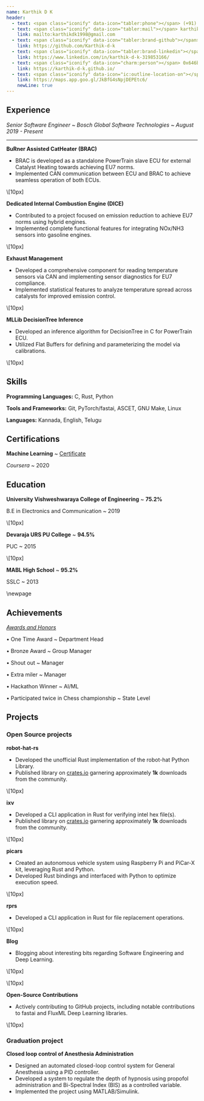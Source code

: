 ```yaml
---
name: Karthik D K
header:
  - text: <span class="iconify" data-icon="tabler:phone"></span> (+91) 9108567200
  - text: <span class="iconify" data-icon="tabler:mail"></span> karthikdk1998@gmail.com
    link: mailto:karthikdk1998@gmail.com
  - text: <span class="iconify" data-icon="tabler:brand-github"></span> Karthik-d-k
    link: https://github.com/Karthik-d-k
  - text: <span class="iconify" data-icon="tabler:brand-linkedin"></span> karthik-d-k
    link: https://www.linkedin.com/in/karthik-d-k-319853166/
  - text: <span class="iconify" data-icon="charm:person"></span> 0x646b
    link: https://karthik-d-k.github.io/
  - text: <span class="iconify" data-icon="ic:outline-location-on"></span> 12/431, Doddaballapur, Bengaluru Rural - 561203
    link: https://maps.app.goo.gl/JkBfG4sNpjDEPEtc6/
    newLine: true
---
```


## Experience

*Senior Software Engineer*
  ~ *Bosch Global Software Technologies*
  ~ *August 2019 - Present*

----

**BuRner Assisted CatHeater (BRAC)**

-	BRAC is developed as a standalone PowerTrain slave ECU for external Catalyst Heating towards achieving EU7 norms.
-	Implemented CAN communication between ECU and BRAC to achieve seamless operation of both ECUs.

\\[10px]

**Dedicated Internal Combustion Engine (DICE)**
-	Contributed to a project focused on emission reduction to achieve EU7 norms using hybrid engines.
-	Implemented complete functional features for integrating NOx/NH3 sensors into gasoline engines.

\\[10px]

**Exhaust Management**
-	Developed a comprehensive component for reading temperature sensors via CAN and implementing sensor diagnostics for EU7 compliance.
-	Implemented statistical features to analyze temperature spread across catalysts for improved emission control.

\\[10px]

**MLLib DecisionTree Inference**
-	Developed an inference algorithm for DecisionTree in C for PowerTrain ECU.
-	Utilized Flat Buffers for defining and parameterizing the model via calibrations.

\\[10px]

## Skills

**Programming Languages:** C, Rust, Python

**Tools and Frameworks:** Git, PyTorch/fastai, ASCET, GNU Make, Linux

**Languages:** Kannada, English, Telugu


## Certifications
**Machine Learning**
  ~ [Certificate](https://www.coursera.org/account/accomplishments/certificate/9DKFWDW79GAA)

*Coursera*
  ~ 2020


## Education

**University Vishweshwaraya College of Engineering**
  ~ **75.2%**

B.E in Electronics and Communication
  ~ 2019

\\[10px]

**Devaraja URS PU College**
  ~ **94.5%**

PUC
  ~ 2015

\\[10px]

**MABL High School**
  ~ **95.2%**

SSLC
  ~ 2013

\newpage


## Achievements

[*Awards and Honors*](https://www.linkedin.com/in/karthik-d-k-319853166/details/honors/)

•	One Time Award
  ~ Department Head

•	Bronze Award
  ~ Group Manager

•	Shout out
  ~ Manager

•	Extra miler
  ~ Manager

•	Hackathon Winner
  ~ AI/ML

•	Participated twice in Chess championship
  ~  State Level


## Projects

### Open Source projects

**robot-hat-rs**<a href="https://github.com/Karthik-d-k/robot-hat-rs">
  <span class="iconify" data-icon="pajamas:github"></span>
</a>
- Developed the unofficial Rust implementation of the robot-hat Python Library.
- Published library on [crates.io](https://crates.io/crates/robot-hat-rs) garnering approximately **1k** downloads from the community.

\\[10px]

**ixv**<a href="https://github.com/Karthik-d-k/ixv">
  <span class="iconify" data-icon="pajamas:github"></span>
</a>
- Developed a CLI application in Rust for verifying intel hex file(s).
- Published library on [crates.io](https://crates.io/crates/ixv) garnering approximately **1k** downloads from the community.

\\[10px]

**picars**<a href="https://github.com/Karthik-d-k/picars">
  <span class="iconify" data-icon="pajamas:github"></span>
</a>
- Created an autonomous vehicle system using Raspberry Pi and PiCar-X kit, leveraging Rust and Python.
- Developed Rust bindings and interfaced with Python to optimize execution speed.

\\[10px]

**rprs**<a href="https://github.com/Karthik-d-k/rprs">
  <span class="iconify" data-icon="pajamas:github"></span>
</a>
- Developed a CLI application in Rust for file replacement operations.

\\[10px]

**Blog**<a href="https://karthik-d-k.github.io/">
  <span class="iconify" data-icon="pajamas:github"></span>
</a>
- Blogging about interesting bits regarding Software Engineering and Deep Learning.

\\[10px]

\\[10px]

**Open-Source Contributions**<a href="https://github.com/pulls?q=is%3Apr+archived%3Afalse+is%3Aclosed+author%3AKarthik-d-k">
  <span class="iconify" data-icon="pajamas:github"></span>
</a>
- Actively contributing to GitHub projects, including notable contributions to fastai and FluxML Deep Learning libraries.

\\[10px]

### Graduation project

**Closed loop control of Anesthesia Administration**
- Designed an automated closed-loop control system for General Anesthesia using a PID controller.
- Developed a system to regulate the depth of hypnosis using propofol administration and Bi-Spectral Index (BIS) as a controlled variable.
- Implemented the project using MATLAB/Simulink.
